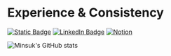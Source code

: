 

# Experience & Consistency
[![Static Badge](https://img.shields.io/badge/Medium-Story?style=flat&logo=Medium&logoColor=black&color=white&link=https://medium.com/@/jms8732)](https://medium.com/@jms8732)
[![LinkedIn Badge](http://img.shields.io/badge/-LinkedIn-0072b1?style=flat&logo=linkedin&link=https://www.linkedin.com/in/minsuk-jang/)](https://www.linkedin.com/in/minsuk-jang/)
[![Notion](https://img.shields.io/badge/Notion-%23000000.svg?style=flat&logo=notion&logoColor=white)](https://www.notion.so/jangminsuk/9d73255286a441e5923cc21b9b27981c)

![Minsuk's GitHub stats](https://github-readme-stats.vercel.app/api?username=minsuk-jang&show_icons=true&theme=dracula) <br>


<!--
**minsuk-jang/minsuk-jang** is a ✨ _special_ ✨ repository because its `README.md` (this file) appears on your GitHub profile.

Here are some ideas to get you started:

- 🔭 I’m currently working on ...
- 🌱 I’m currently learning ...
- 👯 I’m looking to collaborate on ...
- 🤔 I’m looking for help with ...
- 💬 Ask me about ...
- 📫 How to reach me: ...
- 😄 Pronouns: ...
- ⚡ Fun fact: ...
-->
